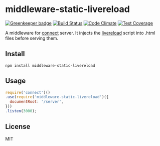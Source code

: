 # middleware-static-livereload

[![Greenkeeper badge](https://badges.greenkeeper.io/kei-ito/middleware-static-livereload.svg)](https://greenkeeper.io/)
[![Build Status](https://travis-ci.org/kei-ito/middleware-static-livereload.svg?branch=master)](https://travis-ci.org/kei-ito/middleware-static-livereload)
[![Code Climate](https://lima.codeclimate.com/github/kei-ito/middleware-static-livereload/badges/gpa.svg)](https://lima.codeclimate.com/github/kei-ito/middleware-static-livereload)
[![Test Coverage](https://lima.codeclimate.com/github/kei-ito/middleware-static-livereload/badges/coverage.svg)](https://lima.codeclimate.com/github/kei-ito/middleware-static-livereload/coverage)

A middleware for [connect](https://github.com/senchalabs/connect) server.
It injects the [livereload](https://github.com/napcs/node-livereload) script
into .html files before serving them.

## Install

```
npm install middleware-static-livereload
```

## Usage

```javascript
require('connect')()
.use(require('middleware-static-livereload')({
  documentRoot: '/server',
}))
.listen(3000);
```

## License

MIT

